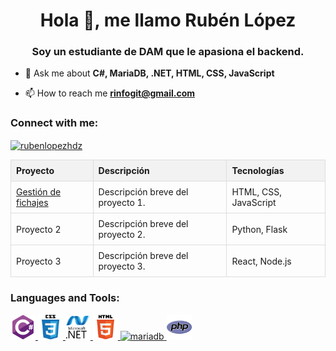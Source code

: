 <h1 align="center">Hola 👋, me llamo Rubén López</h1>
<h3 align="center">Soy un estudiante de DAM que le apasiona el backend.</h3>

- 💬 Ask me about **C#, MariaDB, .NET, HTML, CSS, JavaScript**

- 📫 How to reach me **rinfogit@gmail.com**

<h3 align="left">Connect with me:</h3>
<p align="left">
<a href="https://linkedin.com/in/rubenlopezhdz" target="blank"><img align="center" src="https://raw.githubusercontent.com/rahuldkjain/github-profile-readme-generator/master/src/images/icons/Social/linked-in-alt.svg" alt="rubenlopezhdz" height="30" width="40" /></a>
</p>

<table style="width:100%; border-collapse: collapse;">
  <thead>
    <tr style="background-color: #f2f2f2;">
      <th style="border: 1px solid #dddddd; text-align: left; padding: 8px;">Proyecto</th>
      <th style="border: 1px solid #dddddd; text-align: left; padding: 8px;">Descripción</th>
      <th style="border: 1px solid #dddddd; text-align: left; padding: 8px;">Tecnologías</th>
    </tr>
  </thead>
  <tbody>
    <tr>
      <td style="border: 1px solid #dddddd; padding: 8px;"> <a href="https://github.com/rubenlopezhdz/gestion-de-fichajes"> Gestión de fichajes </a> </td>
      <td style="border: 1px solid #dddddd; padding: 8px;">Descripción breve del proyecto 1.</td>
      <td style="border: 1px solid #dddddd; padding: 8px;">HTML, CSS, JavaScript</td>
    </tr>
    <tr>
      <td style="border: 1px solid #dddddd; padding: 8px;">Proyecto 2</td>
      <td style="border: 1px solid #dddddd; padding: 8px;">Descripción breve del proyecto 2.</td>
      <td style="border: 1px solid #dddddd; padding: 8px;">Python, Flask</td>
    </tr>
    <tr>
      <td style="border: 1px solid #dddddd; padding: 8px;">Proyecto 3</td>
      <td style="border: 1px solid #dddddd; padding: 8px;">Descripción breve del proyecto 3.</td>
      <td style="border: 1px solid #dddddd; padding: 8px;">React, Node.js</td>
    </tr>
  </tbody>
</table>


<h3 align="left">Languages and Tools:</h3>
<p align="left"> <a href="https://www.w3schools.com/cs/" target="_blank" rel="noreferrer"> <img src="https://raw.githubusercontent.com/devicons/devicon/master/icons/csharp/csharp-original.svg" alt="csharp" width="40" height="40"/> </a> <a href="https://www.w3schools.com/css/" target="_blank" rel="noreferrer"> <img src="https://raw.githubusercontent.com/devicons/devicon/master/icons/css3/css3-original-wordmark.svg" alt="css3" width="40" height="40"/> </a> <a href="https://dotnet.microsoft.com/" target="_blank" rel="noreferrer"> <img src="https://raw.githubusercontent.com/devicons/devicon/master/icons/dot-net/dot-net-original-wordmark.svg" alt="dotnet" width="40" height="40"/> </a> <a href="https://www.w3.org/html/" target="_blank" rel="noreferrer"> <img src="https://raw.githubusercontent.com/devicons/devicon/master/icons/html5/html5-original-wordmark.svg" alt="html5" width="40" height="40"/> </a> <a href="https://mariadb.org/" target="_blank" rel="noreferrer"> <img src="https://www.vectorlogo.zone/logos/mariadb/mariadb-icon.svg" alt="mariadb" width="40" height="40"/> </a> <a href="https://www.php.net" target="_blank" rel="noreferrer"> <img src="https://raw.githubusercontent.com/devicons/devicon/master/icons/php/php-original.svg" alt="php" width="40" height="40"/> </a> </p>
